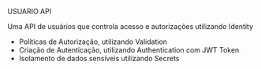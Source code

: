 USUARIO API

Uma API de usuários que controla acesso e autorizações utilizando Identity

- Políticas de Autorização, utilizando Validation
- Criação de Autenticação, utilizando Authentication com JWT Token
- Isolamento de dados sensíveis utilizando Secrets
